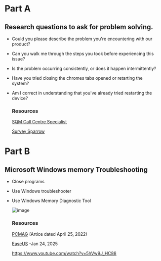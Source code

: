 # Part A
## Research questions to ask for problem solving.
+ Could you please describe the problem you're encountering with our product?
+ Can you walk me through the steps you took before experiencing this issue?
+ Is the problem occurring consistently, or does it happen intermittently?
+ Have you tried closing the chromes tabs opened or retarting the system?
+ Am I correct in understanding that you've already tried restarting the device?
  
  ### Resources
  [SQM Call Centre Specialist](https://www.sqmgroup.com/resources/library/blog/probing-questions-agents-can-ask-customers)

  [Survey Sparrow](https://surveysparrow.com/blog/probing-questions-customer-service/)
  
# Part B
## Microsoft Windows memory Troubleshooting
- Close programs
- Use Windows troubleshooter
- Use Windows Memory Diagnostic Tool

    ![image](https://i.pcmag.com/imagery/articles/033t9rbACOWvmmVxUYBm7DB-10.fit_lim.size_768x.png)

  ### Resources
  [PCMAG](https://www.pcmag.com/how-to/how-to-check-for-memory-problems-in-windows) (Artice dated April 25, 2022)
  
  [EaseUS](https://www.easeus.com/computer-instruction/your-computer-is-low-on-memory.html?srsltid=AfmBOorewr-FBpY3HBK7sSBb6C7R25ZMwKj8elWeYtBiTLPgFbPONUvg) -Jan 24, 2025
  
  https://www.youtube.com/watch?v=5hVw9J_HC88 
